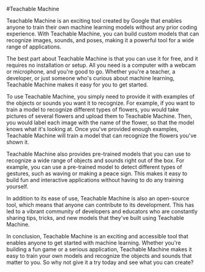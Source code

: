 #Teachable Machine

Teachable Machine is an exciting tool created by Google that enables anyone to train their own machine learning models without any prior coding experience. With Teachable Machine, you can build custom models that can recognize images, sounds, and poses, making it a powerful tool for a wide range of applications.

The best part about Teachable Machine is that you can use it for free, and it requires no installation or setup. All you need is a computer with a webcam or microphone, and you're good to go. Whether you're a teacher, a developer, or just someone who's curious about machine learning, Teachable Machine makes it easy for you to get started.

To use Teachable Machine, you simply need to provide it with examples of the objects or sounds you want it to recognize. For example, if you want to train a model to recognize different types of flowers, you would take pictures of several flowers and upload them to Teachable Machine. Then, you would label each image with the name of the flower, so that the model knows what it's looking at. Once you've provided enough examples, Teachable Machine will train a model that can recognize the flowers you've shown it.

Teachable Machine also provides pre-trained models that you can use to recognize a wide range of objects and sounds right out of the box. For example, you can use a pre-trained model to detect different types of gestures, such as waving or making a peace sign. This makes it easy to build fun and interactive applications without having to do any training yourself.

In addition to its ease of use, Teachable Machine is also an open-source tool, which means that anyone can contribute to its development. This has led to a vibrant community of developers and educators who are constantly sharing tips, tricks, and new models that they've built using Teachable Machine.

In conclusion, Teachable Machine is an exciting and accessible tool that enables anyone to get started with machine learning. Whether you're building a fun game or a serious application, Teachable Machine makes it easy to train your own models and recognize the objects and sounds that matter to you. So why not give it a try today and see what you can create?

